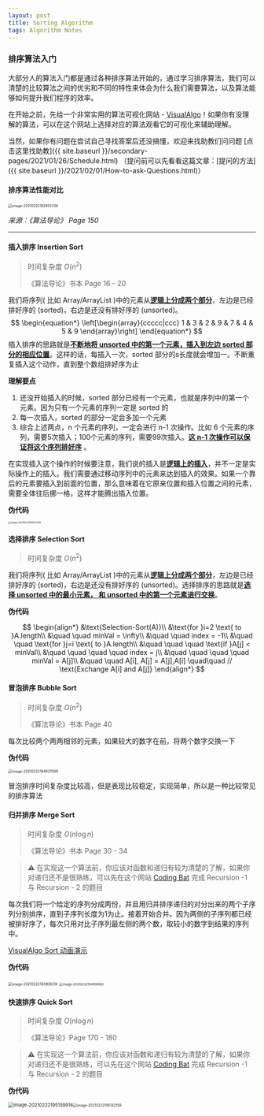 ```yaml
---
layout: post
title: Sorting Algorithm
tags: Algorithm Notes
---
```


### 排序算法入门

大部分人的算法入门都是通过各种排序算法开始的，通过学习排序算法，我们可以清楚的比较算法之间的优劣和不同的特性来体会为什么我们需要算法，以及算法能够如何提升我们程序的效率。

在开始之前，先给一个非常实用的算法可视化网站 - [VisualAlgo](https://visualgo.net/en/sorting)！如果你有没理解的算法，可以在这个网站上选择对应的算法观看它的可视化来辅助理解。

当然，如果你有问题在尝试自己寻找答案后还没搞懂，欢迎来找助教们问问题 [点击这里找助教]({{ site.baseurl }}/secondary-pages/2021/01/26/Schedule.html) （提问前可以先看看这篇文章：[提问的方法]({{ site.baseurl }}/2021/02/01/How-to-ask-Questions.html)）

#### 排序算法性能对比

<img src="https://gitee.com/MarkYutianChen/mark-markdown-imagebed/raw/master/20210222182952.png" alt="image-20210222182952336" style="zoom:50%;" />

<em> 来源：《算法导论》 Page 150</em>

---

#### 插入排序 Insertion Sort

> 时间复杂度 $O(n^2)$
>
> 《算法导论》书本 Page 16 - 20

我们将序列( 比如 Array/ArrayList )中的元素从<u>**逻辑上分成两个部分**</u>，左边是已经排好序的 (sorted)，右边是还没有排好序的 (unsorted)。
$$
\begin{equation*}
\left[\begin{array}{ccccc|ccc}
1 & 3 & 2 & 9 & 7 & 4 & 5 & 9
\end{array}\right]
\end{equation*}
$$
插入排序的思路就是<u>**不断地将 unsorted 中的第一个元素，插入到左边 sorted 部分的相应位置**</u>。这样的话，每插入一次，sorted 部分的s长度就会增加一。不断重复插入这个动作，直到整个数组排好序为止

**理解要点**

1. 还没开始插入的时候，sorted 部分已经有一个元素，也就是序列中的第一个元素。因为只有一个元素的序列一定是 sorted 的
2. 每一次插入，sorted 的部分一定会多加一个元素
3. 综合上述两点，n 个元素的序列，一定会进行 n-1 次操作。比如 6 个元素的序列，需要5次插入；100个元素的序列，需要99次插入。<u>**这 n-1 次操作可以保证将这个序列排好序**</u> 。

在实现插入这个操作的时候要注意，我们说的插入是<u>**逻辑上的插入**</u>，并不一定是实际操作上的插入。我们需要通过移动序列中的元素来达到插入的效果。如果一个靠后的元素要插入到前面的位置，那么意味着在它原来位置和插入位置之间的元素，需要全体往后挪一格，这样才能腾出插入位置。

**伪代码**



<img src="https://gitee.com/MarkYutianChen/mark-markdown-imagebed/raw/master/20210222180501.png" alt="image-20210222180501499" style="zoom: 33%;" />

#### 选择排序 Selection Sort

> 时间复杂度 $O(n^2)$

我们将序列( 比如 Array/ArrayList )中的元素从<u>**逻辑上分成两个部分**</u>，左边是已经排好序的 (sorted)，右边是还没有排好序的 (unsorted)。选择排序的思路就是<u>**选择 unsorted 中的最小元素， 和 unsorted 中的第一个元素进行交换**</u>。

**伪代码**

$$
\begin{align*}
&\text{Selection-Sort(A)}\\
&\text{for }i=2 \text{ to }A.length\\
&\quad \quad minVal = \infty\\
&\quad \quad index = -1\\
&\quad \quad \text{for }j=i \text{ to }A.length\\
&\quad \quad \quad \text{if }A[j] < minVal\\
&\quad \quad \quad \quad index = j\\
&\quad \quad \quad \quad minVal = A[j]\\
&\quad \quad A[i], A[j] = A[j],A[i] \quad\quad // \text{Exchange A[i] and A[j]}
\end{align*}
$$

#### 冒泡排序 Bubble Sort

> 时间复杂度 $O(n^2)$
>
> 《算法导论》书本 Page 40

每次比较两个两两相邻的元素，如果较大的数字在前，将两个数字交换一下

**伪代码**

<img src="https://gitee.com/MarkYutianChen/mark-markdown-imagebed/raw/master/20210222184937.png" alt="image-20210222184937089" style="zoom:50%;" />

冒泡排序时间复杂度比较高，但是表现比较稳定，实现简单，所以是一种比较常见的排序算法

#### 归并排序 Merge Sort

> 时间复杂度 $O(n\log{n})$
>
> 《算法导论》书本 Page 30 - 34

> ⚠ 在实现这一个算法前，你应该对函数和递归有较为清楚的了解，如果你对递归还不是很熟练，可以先在这个网站 [Coding Bat](https://codingbat.com/java) 完成 Recursion -1 与 Recursion - 2 的题目

每次我们将一个给定的序列分成两份，并且用归并排序递归的对分出来的两个子序列分别排序，直到子序列长度为1为止。接着开始合并。因为两侧的子序列都已经被排好序了，每次只用对比子序列最左侧的两个数，取较小的数字到结果的序列中。

[VisualAlgo Sort 动画演示](https://visualgo.net/en/sorting)

**伪代码**

<img src="https://gitee.com/MarkYutianChen/mark-markdown-imagebed/raw/master/20210222193908.png" alt="image-20210222193908218" style="zoom:50%;" />

<img src="https://gitee.com/MarkYutianChen/mark-markdown-imagebed/raw/master/20210222194109.png" alt="image-20210222194108992" style="zoom: 45%;" />

#### 快速排序 Quick Sort

> 时间复杂度 $O(n\log{n})$
>
> 《算法导论》Page 170 - 180

> ⚠ 在实现这一个算法前，你应该对函数和递归有较为清楚的了解，如果你对递归还不是很熟练，可以先在这个网站 [Coding Bat](https://codingbat.com/java) 完成 Recursion -1 与 Recursion - 2 的题目

**伪代码**

<img src="https://gitee.com/MarkYutianChen/mark-markdown-imagebed/raw/master/20210222195200.png" alt="image-20210222195159916" style="zoom:67%;" /><img src="https://gitee.com/MarkYutianChen/mark-markdown-imagebed/raw/master/20210222195142.png" alt="image-20210222195142159" style="zoom:50%;" />